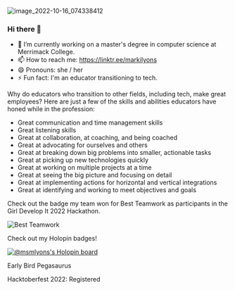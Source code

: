 ![image_2022-10-16_074338412](https://user-images.githubusercontent.com/81724942/196033509-f3f61c5a-9cea-46cc-9f50-a90b43991b2c.png)

### Hi there 👋

- 🔭 I’m currently working on a master's degree in computer science at Merrimack College.
- 📫 How to reach me: https://linktr.ee/markilyons
- 😄 Pronouns: she / her
- ⚡ Fun fact: I'm an educator transitioning to tech.

Why do educators who transition to other fields, including tech, make great employees?
Here are just a few of the skills and abilities educators have honed while in the profession:
- Great communication and time management skills
- Great listening skills
- Great at collaboration, at coaching, and being coached
- Great at advocating for ourselves and others
- Great at breaking down big problems into smaller, actionable tasks
- Great at picking up new technologies quickly 
- Great at working on multiple projects at a time
- Great at seeing the big picture and focusing on detail
- Great at implementing actions for horizontal and vertical integrations
- Great at identifying and working to meet objectives and goals

Check out the badge my team won for Best Teamwork as participants in the Girl Develop It 2022 Hackathon.

![Best Teamwork](https://user-images.githubusercontent.com/81724942/203152285-831cd769-4100-43bc-a1a8-b113f9399542.png)

Check out my Holopin badges!

[![@msmlyons's Holopin board](https://holopin.io/api/user/board?user=msmlyons)](https://holopin.io/@msmlyons)

Early Bird Pegasaurus

Hacktoberfest 2022: Registered






<!--
- 👯 I’m looking to collaborate on ...
- 🤔 I’m looking for help with ...
- 💬 Ask me about ...
-->
